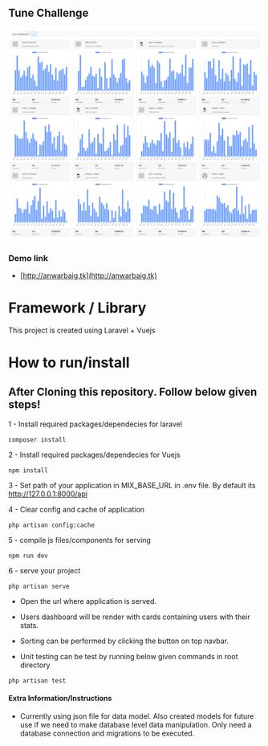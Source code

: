 ## Tune Challenge

![Bar Chart](screenshots/ss1.png "Shot-1")

### Demo link 
* [http://anwarbaig.tk](http://anwarbaig.tk)

# Framework / Library
This project is created using Laravel + Vuejs

# How to run/install
## After Cloning this repository. Follow below given steps!

1 - Install required packages/dependecies for laravel

```
composer install
```
2 - Install required packages/dependecies for Vuejs

```
npm install 
```

3 - Set path of your application in MIX_BASE_URL in .env file. By default its http://127.0.0.1:8000/api

4 - Clear config and cache of application

```
php artisan config:cache 
```
5 - compile js files/components for serving
```
npm run dev
```
6 - serve your project
```
php artisan serve
```

- Open the url where application is served. 
- Users dashboard will be render with cards containing users with their stats.
- Sorting can be performed by clicking the button on top navbar.

- Unit testing can be test by running below given commands in root directory

```
php artisan test
```

#### Extra Information/Instructions

- Currently using json file for data model. Also created models for future use if we need to make database level data manipulation. Only need a database connection and migrations to be executed.
